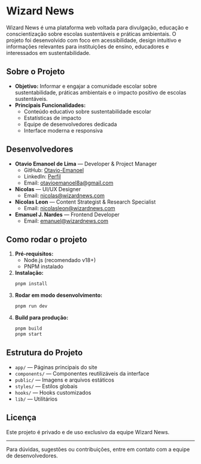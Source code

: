 # Wizard News

Wizard News é uma plataforma web voltada para divulgação, educação e conscientização sobre escolas sustentáveis e práticas ambientais. O projeto foi desenvolvido com foco em acessibilidade, design intuitivo e informações relevantes para instituições de ensino, educadores e interessados em sustentabilidade.

## Sobre o Projeto
- **Objetivo:** Informar e engajar a comunidade escolar sobre sustentabilidade, práticas ambientais e o impacto positivo de escolas sustentáveis.
- **Principais Funcionalidades:**
  - Conteúdo educativo sobre sustentabilidade escolar
  - Estatísticas de impacto
  - Equipe de desenvolvedores dedicada
  - Interface moderna e responsiva

## Desenvolvedores
- **Otavio Emanoel de Lima** — Developer & Project Manager
  - GitHub: [Otavio-Emanoel](https://github.com/Otavio-Emanoel)
  - LinkedIn: [Perfil](https://www.linkedin.com/in/otavio-emanoel-de-lima-1a694336a/)
  - Email: otavioemanoel8a@gmail.com
- **Nicolas** — UI/UX Designer
  - Email: nicolas@wizardnews.com
- **Nicolas Leon** — Content Strategist & Research Specialist
  - Email: nicolasleon@wizardnews.com
- **Emanuel J. Nardes** — Frontend Developer
  - Email: emanuel@wizardnews.com

## Como rodar o projeto
1. **Pré-requisitos:**
   - Node.js (recomendado v18+)
   - PNPM instalado
2. **Instalação:**
   ```sh
   pnpm install
   ```
3. **Rodar em modo desenvolvimento:**
   ```sh
   pnpm run dev
   ```
4. **Build para produção:**
   ```sh
   pnpm build
   pnpm start
   ```

## Estrutura do Projeto
- `app/` — Páginas principais do site
- `components/` — Componentes reutilizáveis da interface
- `public/` — Imagens e arquivos estáticos
- `styles/` — Estilos globais
- `hooks/` — Hooks customizados
- `lib/` — Utilitários

## Licença
Este projeto é privado e de uso exclusivo da equipe Wizard News.

---

Para dúvidas, sugestões ou contribuições, entre em contato com a equipe de desenvolvedores.
